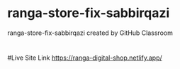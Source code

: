 # ranga-store-fix-sabbirqazi
ranga-store-fix-sabbirqazi created by GitHub Classroom
#

#Live Site Link https://ranga-digital-shop.netlify.app/
